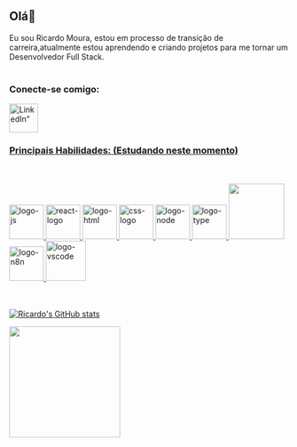 ## Olá👋

Eu sou Ricardo Moura, estou em processo de transição de carreira,atualmente estou aprendendo e criando projetos para me tornar um Desenvolvedor Full Stack.
<br>
<br>
### Conecte-se comigo:

<a href="https://www.linkedin.com/in/ricardo-moura-861a87b3">
<img align="left" alt=LinkedIn" width="52px" src="https://images.icon-icons.com/555/PNG/96/linkedin_icon-icons.com_53609.png" />
<br>
<br>
<br>



### Principais Habilidades: (Estudando neste momento)
<br>
<br>
 <img src="https://images.icon-icons.com/2415/PNG/96/javascript_original_logo_icon_146455.png" alt="logo-js" " width="62px"/>
 <img src="https://images.icon-icons.com/2415/PNG/96/react_original_wordmark_logo_icon_146375.png" alt="react-logo" " width="62px"/>
 <img src="https://images.icon-icons.com/2415/PNG/96/html_original_wordmark_logo_icon_146478.png" alt="logo-html" " width="62px"/>
 <img src="https://images.icon-icons.com/2415/PNG/96/css_original_wordmark_logo_icon_146576.png" alt="css-logo" " width="62px"/>
 <img src="https://encrypted-tbn0.gstatic.com/images?q=tbn:ANd9GcRdW33iJ0AokYamzFT3lF2nmppS8fq5zojcElsZqQqWKIDchTsP8fm2HkeghZAc0dZHTLY&usqp=CAU" alt="logo-node" " width="62px"/>
 <img src="https://images.icon-icons.com/2415/PNG/96/typescript_original_logo_icon_146317.png" alt="logo-type" " width="62px"/>
 <img src="https://velog.velcdn.com/images/jjyu_my/post/5537e624-31bf-40d7-b52b-f65bdac58f54/image.png" "height 120px" width="100px"/>
 <img src="https://cdn.raiolanetworks.com/blog/wp-content/uploads/n8n.png" alt="logo-n8n" " width="62px"/>
 <img src="https://images.icon-icons.com/3053/PNG/96/microsoft_visual_studio_code_alt_macos_bigsur_icon_189955.png" alt="logo-vscode" " width="72px"/>


<br>
<br>
<br>
          
![Ricardo's GitHub stats](https://github-readme-stats.vercel.app/api?username=ricardomoura2017&show_icons=true&theme=radical)

<a href="https://github.com/ricadomoura2017/convoychat">
  <img height=200 align="center" src="https://github-readme-stats.vercel.app/api/top-langs?username=ricardomoura2017&layout=compact&langs_count=8&card_width=320&show_icons=true&theme=radical" />
</a>
